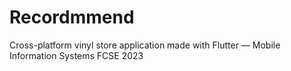 # Recordmmend
Cross-platform vinyl store application made with Flutter — Mobile Information Systems FCSE 2023
